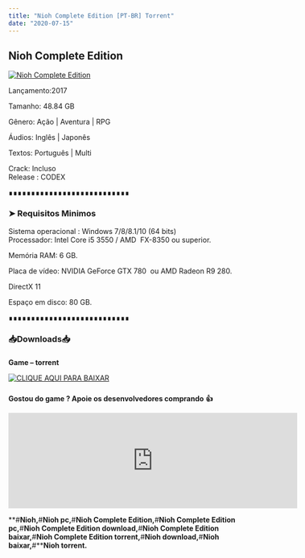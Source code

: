 ```yaml
---
title: "Nioh Complete Edition [PT-BR] Torrent"
date: "2020-07-15"
---
```


## Nioh Complete Edition

[![](https://1.bp.blogspot.com/-8graA_H4Bmc/XmW34wgSCWI/AAAAAAAAAZ0/W2nEXGVIj_wN3EJWeTIuDuWPhdGSi5lhQCEwYBhgL/s640/NiOhDemo-1.jpg "Nioh Complete Edition")](https://1.bp.blogspot.com/-8graA_H4Bmc/XmW34wgSCWI/AAAAAAAAAZ0/W2nEXGVIj_wN3EJWeTIuDuWPhdGSi5lhQCEwYBhgL/s1600/NiOhDemo-1.jpg)

Lançamento:2017

Tamanho: 48.84 GB

Gênero: Ação | Aventura | RPG

Áudios: Inglês | Japonês

Textos: Português | Multi

Crack: Incluso  
Release : CODEX

∎∎∎∎∎∎∎∎∎∎∎∎∎∎∎∎∎∎∎∎∎∎∎∎∎∎∎

  

### ➤ Requisitos Minimos

Sistema operacional : Windows 7/8/8.1/10 (64 bits)  
Processador: Intel Core i5 3550 / AMD  FX-8350 ou superior.

Memória RAM: 6 GB.

Placa de vídeo: NVIDIA GeForce GTX 780  ou AMD Radeon R9 280.

DirectX 11

Espaço em disco: 80 GB.

∎∎∎∎∎∎∎∎∎∎∎∎∎∎∎∎∎∎∎∎∎∎∎∎∎∎∎

### 📥Downloads📥

### 

**Game – torrent**

[![](https://1.bp.blogspot.com/-RBh2DeQzAe8/XwRU-bThfxI/AAAAAAAAAyk/mhrHLuqp6DADYjlr9cMsETB9z8v9liz0wCLcBGAsYHQ/s320/3185816cd74683d96d375aa5f1443064.png "CLIQUE AQUI PARA BAIXAR")](https://stfly.me/61QQm)

### 

**Gostou do game ? Apoie os desenvolvedores comprando** **👍**

<iframe frameborder="0" height="190" src="https://store.steampowered.com/widget/485510/" width="574"></iframe>

**#****Nioh,****#****Nioh pc,****#****Nioh Complete Edition,****#****Nioh Complete Edition pc,****#****Nioh Complete Edition download,****#****Nioh Complete Edition baixar,****#****Nioh Complete Edition torrent,****#****Nioh download,****#****Nioh baixar,****#****Nioh torrent.**

